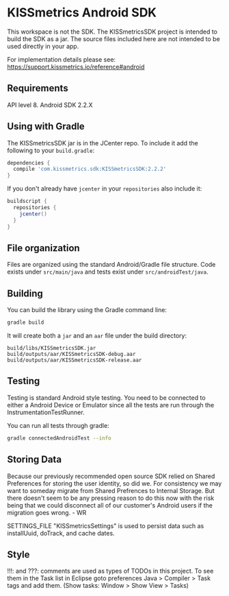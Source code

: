 # KISSmetrics Android SDK

This workspace is not the SDK. The KISSmetricsSDK project is intended to build the SDK as a jar.
The source files included here are not intended to be used directly in your app.

For implementation details please see: https://support.kissmetrics.io/reference#android

## Requirements

API level 8. Android SDK 2.2.X

## Using with Gradle

The KISSmetricsSDK jar is in the JCenter repo.  To include it add the following to
your `build.gradle`:

```groovy
dependencies {
  compile 'com.kissmetrics.sdk:KISSmetricsSDK:2.2.2'
}
```

If you don't already have `jcenter` in your `repositories` also include it:

```groovy
buildscript {
  repositories {
    jcenter()
  }
}
```

## File organization

Files are organized using the standard Android/Gradle file structure.  Code exists under
`src/main/java` and tests exist under `src/androidTest/java`.

## Building

You can build the library using the Gradle command line:

```sh
gradle build
```

It will create both a `jar` and an `aar` file under the build directory:


```
build/libs/KISSmetricsSDK.jar
build/outputs/aar/KISSmetricsSDK-debug.aar
build/outputs/aar/KISSmetricsSDK-release.aar
```

## Testing

Testing is standard Android style testing.  You need to be connected to either a Android Device
or Emulator since all the tests are run through the InstrumentationTestRunner.

You can run all tests through gradle:

```sh
gradle connectedAndroidTest --info
```

## Storing Data

Because our previously recommended open source SDK relied on Shared Preferences for storing the user
identity, so did we. For consistency we may want to someday migrate from Shared Prefrences to
Internal Storage. But there doesn't seem to be any pressing reason to do this now with the risk
being that we could disconnect all of our customer's Android users if the migration goes wrong. - WR

SETTINGS_FILE "KISSmetricsSettings" is used to persist data such as installUuid, doTrack, and cache
dates.

## Style

!!!: and ???: comments are used as types of TODOs in this project. To see them in the Task list in Eclipse goto preferences Java > Compiler > Task tags and add them.
(Show tasks: Window > Show View > Tasks)
